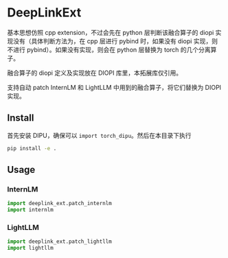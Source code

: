 # DeepLinkExt

基本思想仿照 cpp extension，不过会先在 python 层判断该融合算子的 diopi 实现没有（具体判断方法为，在 cpp 层进行 pybind 时，如果没有 diopi 实现，则不进行 pybind）。如果没有实现，则会在 python 层替换为 torch 的几个分离算子。

融合算子的 diopi 定义及实现放在 DIOPI 库里，本拓展库仅引用。

支持自动 patch InternLM 和 LightLLM 中用到的融合算子，将它们替换为 DIOPI 实现。

## Install

首先安装 DIPU，确保可以 `import torch_dipu`。然后在本目录下执行

```bash
pip install -e .
```

## Usage

### InternLM

```python
import deeplink_ext.patch_internlm
import internlm
```

### LightLLM

```python
import deeplink_ext.patch_lightllm
import lightllm
```

